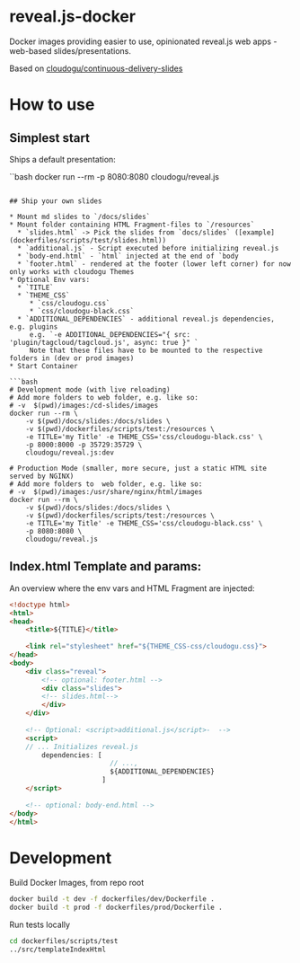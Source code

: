 reveal.js-docker
===

Docker images providing easier to use, opinionated reveal.js web apps - web-based slides/presentations.

Based on [cloudogu/continuous-delivery-slides](https://github.com/cloudogu/continuous-delivery-slides)

# How to use

## Simplest start 

Ships a default presentation:

``bash
docker run --rm -p 8080:8080 cloudogu/reveal.js
```

## Ship your own slides

* Mount md slides to `/docs/slides`
* Mount folder containing HTML Fragment-files to `/resources`
  * `slides.html` -> Pick the slides from `docs/slides` ([example](dockerfiles/scripts/test/slides.html))
  * `additional.js` - Script executed before initializing reveal.js
  * `body-end.html` - `html` injected at the end of `body
  * `footer.html` - rendered at the footer (lower left corner) for now only works with cloudogu Themes
* Optional Env vars: 
  * `TITLE`
  * `THEME_CSS`
     * `css/cloudogu.css`
     * `css/cloudogu-black.css`
  * `ADDITIONAL_DEPENDENCIES` - additional reveal.js dependencies, e.g. plugins  
     e.g. `-e ADDITIONAL_DEPENDENCIES="{ src: 'plugin/tagcloud/tagcloud.js', async: true }" `  
     Note that these files have to be mounted to the respective folders in (dev or prod images)
* Start Container

```bash
# Development mode (with live reloading)
# Add more folders to web folder, e.g. like so:
# -v  $(pwd)/images:/cd-slides/images
docker run --rm \
    -v $(pwd)/docs/slides:/docs/slides \
    -v $(pwd)/dockerfiles/scripts/test:/resources \
    -e TITLE='my Title' -e THEME_CSS='css/cloudogu-black.css' \
    -p 8000:8000 -p 35729:35729 \
    cloudogu/reveal.js:dev

# Production Mode (smaller, more secure, just a static HTML site served by NGINX)
# Add more folders to  web folder, e.g. like so:
# -v  $(pwd)/images:/usr/share/nginx/html/images
docker run --rm \
    -v $(pwd)/docs/slides:/docs/slides \
    -v $(pwd)/dockerfiles/scripts/test:/resources \
    -e TITLE='my Title' -e THEME_CSS='css/cloudogu-black.css' \
    -p 8080:8080 \
    cloudogu/reveal.js
```

## Index.html Template and params:

An overview where the env vars and  HTML Fragment are injected:

```html
<!doctype html>
<html>
<head>
    <title>${TITLE}</title>
    
    <link rel="stylesheet" href="${THEME_CSS-css/cloudogu.css}">
</head>
<body>
    <div class="reveal">
        <!-- optional: footer.html -->
        <div class="slides">
        <!-- slides.html-->
        </div>
    </div>
    
    <!-- Optional: <script>additional.js</script>-  -->
    <script>
    // ... Initializes reveal.js
        dependencies: [
                         // ...,
                         ${ADDITIONAL_DEPENDENCIES}
                       ]
    </script>
    
    <!-- optional: body-end.html -->
</body>
</html>
```

# Development

Build Docker Images, from repo root

```bash
docker build -t dev -f dockerfiles/dev/Dockerfile .
docker build -t prod -f dockerfiles/prod/Dockerfile .
```

Run tests locally

```bash
cd dockerfiles/scripts/test
../src/templateIndexHtml
```
